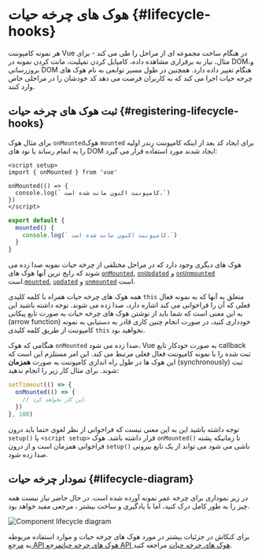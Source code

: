# هوک های چرخه حیات {#lifecycle-hooks}

هر نمونه کامپوننت Vue در هنگام ساخت مجموعه ای از مراحل را طی می کند - برای مثال، نیاز به برقراری مشاهده داده، کامپایل کردن تمپلیت، مانت کردن نمونه در DOM،و بروزرسانی DOM هنگام تغییر داده دارد. همچنین در طول مسیر توابعی به نام هوک های چرخه حیات اجرا می کند که به کاربران فرصت می دهد کد خودشان را در مراحلی خاص وارد کنند. 

## ثبت هوک های چرخه حیات {#registering-lifecycle-hooks}

برای مثال <span class="composition-api">هوک `onMounted`</span><span class="options-api">هوک `mounted`</span> برای ایجاد کد بعد از اینکه کامپوننت رِندر اولیه را به اتمام رساند یا نود های DOM ایجاد شدند مورد استفاده قرار می گیرد:


<div class="composition-api">

```vue
<script setup>
import { onMounted } from 'vue'

onMounted(() => {
  console.log(` کامپوننت اکنون مانت شده است.`)
})
</script>
```

</div>
<div class="options-api">

```js
export default {
  mounted() {
    console.log(` کامپوننت اکنون مانت شده است.`)
  }
}
```

</div>

هوک های دیگری وجود دارد که در مراحل مختلفی از چرخه حیات نمونه صدا زده می شوند که رایج ترین آنها هوک های <span class="composition-api">[`onMounted`](/api/composition-api-lifecycle#onmounted), [`onUpdated`](/api/composition-api-lifecycle#onupdated) و [`onUnmounted`](/api/composition-api-lifecycle#onunmounted) است.</span><span class="options-api">[`mounted`](/api/options-lifecycle#mounted), [`updated`](/api/options-lifecycle#updated) و [`unmounted`](/api/options-lifecycle#unmounted) است.</span>

<div class="options-api">

همه هوک های چرخه حیات همراه با کلمه کلیدی `this` متعلق به آنها که به نمونه فعال فعلی که آن را فراخوانی می کند اشاره دارد، صدا زده می شوند. توجه داشته باشید این به این معنی است که شما باید از نوشتن هوک های چرخه حیات به صورت تابع پیکانی (arrow function) خودداری کنید، در صورت انجام چنین کاری قادر به دستیابی به نمونه کامپوننت از طریق کلمه کلیدی `this` نخواهید بود.

</div>

<div class="composition-api">

هنگامی که هوک `onMounted` صدا زده می شود، Vue به صورت خودکار تابع callback ثبت شده را با نمونه کامپوننت فعال فعلی مرتبط می کند. این امر مستلزم این است که این هوک ها در طول راه اندازی کامپوننت به صورت **همزمان** (synchronously) ثبت شوند. برای مثال کار زیر را انجام ندهید:

```js
setTimeout(() => {
  onMounted(() => {
    // این کار نخواهد کرد.
  })
}, 100)
```

توجه داشته باشید این به این معنی نیست که فراخوانی از نظر لغوی حتما باید درون `setup()` یا `<script setup>` قرار داشته باشد. هوک `onMounted()` تا زمانیکه پشته فراخوانی همزمان است و از درون `setup()` ناشی می شود می تواند از یک تابع بیرونی صدا زده شود.

</div>

## نمودار چرخه حیات {#lifecycle-diagram}

در زیر نموداری برای چرخه عمر نمونه آورده شده است. در حال حاضر نیاز نیست همه چیز را به طور کامل درک کنید، اما با یادگیری و ساخت بیشتر ، مرجعی مفید خواهد بود.

![Component lifecycle diagram](./images/lifecycle.png)

<!-- https://www.figma.com/file/Xw3UeNMOralY6NV7gSjWdS/Vue-Lifecycle -->

برای کنکاش در جزئیات بیشتر در مورد هوک های چرخه حیات و موارد استفاده مربوطه به <span class="composition-api">[مرجع API هوک های چرخه حیات](/api/composition-api-lifecycle)</span><span class="options-api">[مرجع API هوک های چرخه حیات](/api/options-lifecycle)</span> مراجعه کنید.
